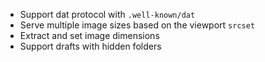 - Support dat protocol with `.well-known/dat`
- Serve multiple image sizes based on the viewport `srcset`
- Extract and set image dimensions
- Support drafts with hidden folders
